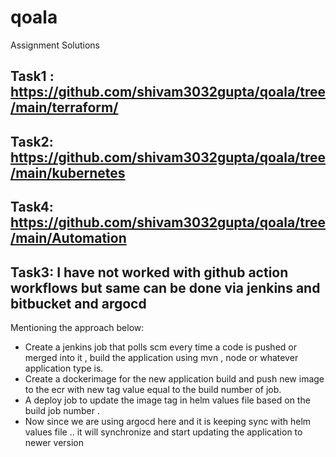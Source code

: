 # qoala
Assignment Solutions
## Task1 : https://github.com/shivam3032gupta/qoala/tree/main/terraform/
## Task2:  https://github.com/shivam3032gupta/qoala/tree/main/kubernetes
## Task4:  https://github.com/shivam3032gupta/qoala/tree/main/Automation

## Task3: I have not worked with github action workflows but same can be done via jenkins and bitbucket  and argocd

Mentioning the approach below: 
- Create a jenkins job that polls scm every time a code is pushed or merged into it , build the application using mvn , node or whatever application type is.
- Create a dockerimage for the new application build and push new image to the ecr with new tag value equal to the build number of job. 
- A deploy job to update the image  tag in helm values file based on the build job number .
- Now since we are using argocd here and it is keeping sync with helm values file .. it will synchronize and start updating the application to newer version

